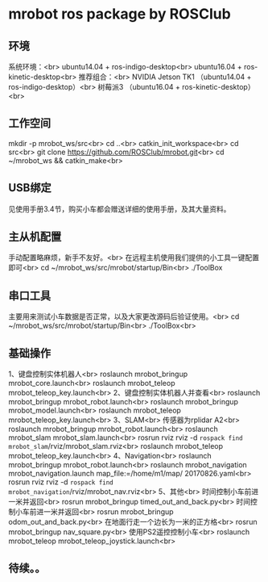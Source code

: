 # mrobot ros package by ROSClub
## 环境
系统环境：<br\>
ubuntu14.04 + ros-indigo-desktop<br\>
ubuntu16.04 + ros-kinetic-desktop<br\>
推荐组合：<br\>
NVIDIA Jetson TK1 （ubuntu14.04 + ros-indigo-desktop）<br\>
树莓派3 （ubuntu16.04 + ros-kinetic-desktop）<br\>
## 工作空间
mkdir -p mrobot_ws/src<br\>
cd ..<br\>
catkin_init_workspace<br\>
cd src<br\>
git clone https://github.com/ROSClub/mrobot.git<br\>
cd ~/mrobot_ws && catkin_make<br\>
## USB绑定
见使用手册3.4节，购买小车都会赠送详细的使用手册，及其大量资料。
## 主从机配置
⼿动配置略麻烦，新⼿不友好。<br\>
在远程主机使⽤我们提供的⼩⼯具⼀键配置即可<br\>
cd ~/mrobot_ws/src/mrobot/startup/Bin<br\>
./ToolBox
## 串口工具
主要⽤来测试⼩⻋数据是否正常，以及⼤家更改源码后验证使⽤。<br\>
cd ~/mrobot_ws/src/mrobot/startup/Bin<br\>
./ToolBox<br\>
## 基础操作
1、键盘控制实体机器人<br\>
roslaunch mrobot_bringup mrobot_core.launch<br\>
roslaunch mrobot_teleop mrobot_teleop_key.launch<br\>
2、键盘控制实体机器人并查看<br\>
roslaunch mrobot_bringup mrobot_robot.launch<br\>
roslaunch mrobot_bringup mrobot_model.launch<br\>
roslaunch mrobot_teleop mrobot_teleop_key.launch<br\>
3、SLAM<br\>
传感器为rplidar A2<br\>
roslaunch mrobot_bringup mrobot_robot.launch<br\>
roslaunch mrobot_slam mrobot_slam.launch<br\>
rosrun rviz rviz -d `rospack find mrobot_slam`/rviz/mrobot_slam.rviz<br\>
roslaunch mrobot_teleop mrobot_teleop_key.launch<br\>
4、Navigation<br\>
roslaunch mrobot_bringup mrobot_robot.launch<br\>
roslaunch mrobot_navigation mrobot_navigation.launch map_file:=/home/m1/map/
20170826.yaml<br\>
rosrun rviz rviz -d `rospack find mrobot_navigation`/rviz/mrobot_nav.rviz<br\>
5、其他<br\>
时间控制⼩⻋前进⼀⽶并返回<br\>
rosrun mrobot_bringup timed_out_and_back.py<br\>
时间控制⼩⻋前进⼀⽶并返回<br\>
rosrun mrobot_bringup odom_out_and_back.py<br\>
在地⾯⾏⾛⼀个边⻓为⼀⽶的正⽅格<br\>
rosrun mrobot_bringup nav_square.py<br\>
使⽤PS2遥控控制⼩⻋<br\>
roslaunch mrobot_teleop mrobot_teleop_joystick.launch<br\>
## 待续。。
